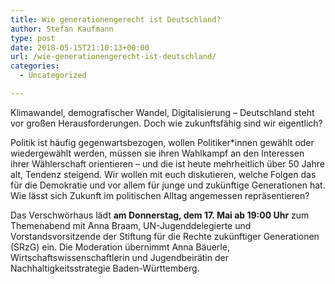 ```yaml
---
title: Wie generationengerecht ist Deutschland?
author: Stefan Kaufmann
type: post
date: 2018-05-15T21:10:13+00:00
url: /wie-generationengerecht-ist-deutschland/
categories:
  - Uncategorized

---
```

Klimawandel, demografischer Wandel, Digitalisierung – Deutschland steht vor großen Herausforderungen. Doch wie zukunftsfähig sind wir eigentlich?
  
Politik ist häufig gegenwartsbezogen, wollen Politiker*innen gewählt oder wiedergewählt werden, müssen sie ihren Wahlkampf an den Interessen ihrer Wählerschaft orientieren – und die ist heute mehrheitlich über 50 Jahre alt, Tendenz steigend. Wir wollen mit euch diskutieren, welche Folgen das für die Demokratie und vor allem für junge und zukünftige Generationen hat. Wie lässt sich Zukunft im politischen Alltag angemessen repräsentieren?

Das Verschwörhaus lädt **am Donnerstag, dem 17. Mai ab 19:00 Uhr** zum Themenabend mit Anna Braam, UN-Jugenddelegierte und Vorstandsvorsitzende der Stiftung für die Rechte zukünftiger Generationen (SRzG) ein. Die Moderation übernimmt Anna Bäuerle, Wirtschaftswissenschaftlerin und Jugendbeirätin der Nachhaltigkeitsstrategie Baden-Württemberg.